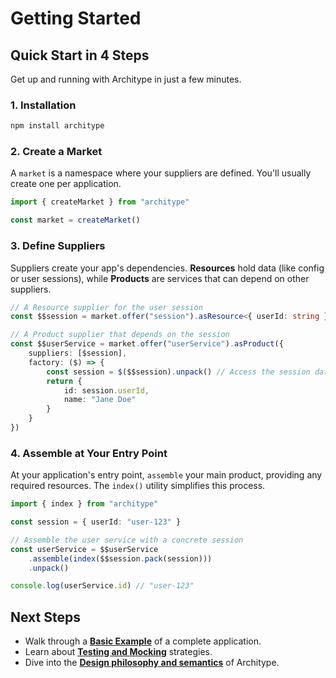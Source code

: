 # Getting Started

## Quick Start in 4 Steps

Get up and running with Architype in just a few minutes.

### 1. Installation

```bash
npm install architype
```

### 2. Create a Market

A `market` is a namespace where your suppliers are defined. You'll usually create one per application.

```typescript
import { createMarket } from "architype"

const market = createMarket()
```

### 3. Define Suppliers

Suppliers create your app's dependencies. **Resources** hold data (like config or user sessions), while **Products** are services that can depend on other suppliers.

```typescript
// A Resource supplier for the user session
const $$session = market.offer("session").asResource<{ userId: string }>()

// A Product supplier that depends on the session
const $$userService = market.offer("userService").asProduct({
    suppliers: [$session],
    factory: ($) => {
        const session = $($$session).unpack() // Access the session data
        return {
            id: session.userId,
            name: "Jane Doe"
        }
    }
})
```

### 4. Assemble at Your Entry Point

At your application's entry point, `assemble` your main product, providing any required resources. The `index()` utility simplifies this process.

```typescript
import { index } from "architype"

const session = { userId: "user-123" }

// Assemble the user service with a concrete session
const userService = $$userService
    .assemble(index($$session.pack(session)))
    .unpack()

console.log(userService.id) // "user-123"
```

## Next Steps

-   Walk through a **[Basic Example](examples/simple-example)** of a complete application.
-   Learn about **[Testing and Mocking](guides/testing)** strategies.
-   Dive into the **[Design philosophy and semantics](guides/design-philosophy)** of Architype.
